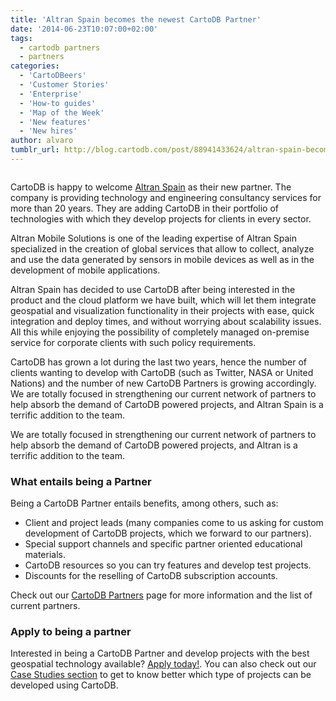 ```yaml
---
title: 'Altran Spain becomes the newest CartoDB Partner'
date: '2014-06-23T10:07:00+02:00'
tags:
  - cartodb partners
  - partners
categories:
  - 'CartoDBeers'
  - 'Customer Stories'
  - 'Enterprise'
  - 'How-to guides'
  - 'Map of the Week'
  - 'New features'
  - 'New hires'
author: alvaro
tumblr_url: http://blog.cartodb.com/post/88941433624/altran-spain-becomes-the-newest-cartodb-partner
---
```


<img src="http://i.imgur.com/GvRr30B.jpg" alt=""/>

CartoDB is happy to welcome <a href="http://www.altran.es">Altran Spain</a> as their new partner. The company is providing technology and engineering consultancy services for more than 20 years. They are adding CartoDB in their portfolio of technologies with which they develop projects for clients in every sector.

<!--more-->

Altran Mobile Solutions is one of the leading expertise of Altran Spain specialized in the creation of global services that allow to collect, analyze and use the data generated by sensors in mobile devices as well as in the development of mobile applications.

<p>Altran Spain has decided to use CartoDB after being interested in the product and the cloud platform we have built, which will let them integrate geospatial and visualization functionality in their projects with ease, quick integration and deploy times, and without worrying about scalability issues. All this while enjoying the possibility of completely managed on-premise service for corporate clients with such policy requirements.</p>

<p>CartoDB has grown a lot during the last two years, hence the number of clients wanting to develop with CartoDB (such as Twitter, NASA or United Nations) and the number of new CartoDB Partners is growing accordingly.
We are totally focused in strengthening our current network of partners to help absorb the demand of CartoDB powered projects, and Altran Spain is a terrific addition to the team.</p>

<p>We are totally focused in strengthening our current network of partners to help absorb the demand of CartoDB powered projects, and Altran is a terrific addition to the team.</p>

<h3>What entails being a Partner</h3>

<p>Being a CartoDB Partner entails benefits, among others, such as:</p>

<ul><li>Client and project leads (many companies come to us asking for custom development of CartoDB projects, which we forward to our partners).</li>
<li>Special support channels and specific partner oriented educational materials.</li>
<li>CartoDB resources so you can try features and develop test projects.</li>
<li>Discounts for the reselling of CartoDB subscription accounts.</li>
</ul><p>Check out our <a href="http://www.cartodb.com/partners">CartoDB Partners</a> page for more information and the list of current partners.</p>

<h3>Apply to being a partner</h3>

<p>Interested in being a CartoDB Partner and develop projects with the best geospatial technology available? <a href="http://www.cartodb.com/partners">Apply today!</a>. You can also check out our <a href="http://www.cartodb.com/gallery">Case Studies section</a> to get to know better which type of projects can be developed using CartoDB.</p>
